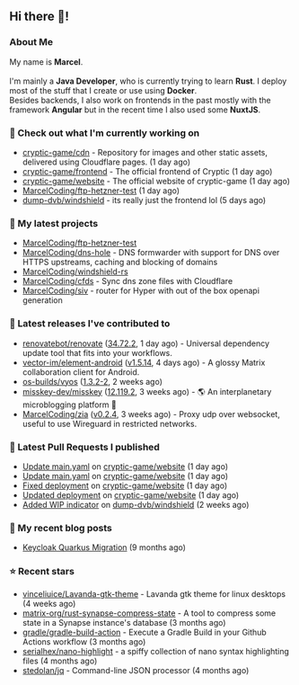 ## Hi there 👋!




### About Me

My name is **Marcel**.
<br><br>
I'm mainly a **Java Developer**, who is currently trying to learn **Rust**. I deploy most of the stuff that I create or use using **Docker**.
<br>
Besides backends, I also work on frontends in the past mostly with the framework **Angular** but in the recent time I also used some **NuxtJS**. 



### 👷 Check out what I'm currently working on

- [cryptic-game/cdn](https://github.com/cryptic-game/cdn) - Repository for images and other static assets, delivered using Cloudflare pages. (1 day ago)
- [cryptic-game/frontend](https://github.com/cryptic-game/frontend) - The official frontend of Cryptic (1 day ago)
- [cryptic-game/website](https://github.com/cryptic-game/website) - The official website of cryptic-game (1 day ago)
- [MarcelCoding/ftp-hetzner-test](https://github.com/MarcelCoding/ftp-hetzner-test) (1 day ago)
- [dump-dvb/windshield](https://github.com/dump-dvb/windshield) - its really just the frontend lol (5 days ago)

### 🌱 My latest projects

- [MarcelCoding/ftp-hetzner-test](https://github.com/MarcelCoding/ftp-hetzner-test)
- [MarcelCoding/dns-hole](https://github.com/MarcelCoding/dns-hole) - DNS formwarder with support for DNS over HTTPS upstreams, caching and blocking of domains
- [MarcelCoding/windshield-rs](https://github.com/MarcelCoding/windshield-rs)
- [MarcelCoding/cfds](https://github.com/MarcelCoding/cfds) - Sync dns zone files with Cloudflare
- [MarcelCoding/siv](https://github.com/MarcelCoding/siv) - router for Hyper with out of the box openapi generation

### 🔭 Latest releases I've contributed to

- [renovatebot/renovate](https://github.com/renovatebot/renovate) ([34.72.2](https://github.com/renovatebot/renovate/releases/tag/34.72.2), 1 day ago) - Universal dependency update tool that fits into your workflows.
- [vector-im/element-android](https://github.com/vector-im/element-android) ([v1.5.14](https://github.com/vector-im/element-android/releases/tag/v1.5.14), 4 days ago) - A glossy Matrix collaboration client for Android.
- [os-builds/vyos](https://github.com/os-builds/vyos) ([1.3.2-2](https://github.com/os-builds/vyos/releases/tag/1.3.2-2), 2 weeks ago)
- [misskey-dev/misskey](https://github.com/misskey-dev/misskey) ([12.119.2](https://github.com/misskey-dev/misskey/releases/tag/12.119.2), 3 weeks ago) - 🌎 An interplanetary microblogging platform 🚀
- [MarcelCoding/zia](https://github.com/MarcelCoding/zia) ([v0.2.4](https://github.com/MarcelCoding/zia/releases/tag/v0.2.4), 3 weeks ago) - Proxy udp over websocket, useful to use Wireguard in restricted networks.

### 🔨 Latest Pull Requests I published

- [Update main.yaml](https://github.com/cryptic-game/website/pull/400) on [cryptic-game/website](https://github.com/cryptic-game/website) (1 day ago)
- [Update main.yaml](https://github.com/cryptic-game/website/pull/399) on [cryptic-game/website](https://github.com/cryptic-game/website) (1 day ago)
- [Fixed deployment](https://github.com/cryptic-game/website/pull/398) on [cryptic-game/website](https://github.com/cryptic-game/website) (1 day ago)
- [Updated deployment](https://github.com/cryptic-game/website/pull/395) on [cryptic-game/website](https://github.com/cryptic-game/website) (1 day ago)
- [Added WIP indicator](https://github.com/dump-dvb/windshield/pull/14) on [dump-dvb/windshield](https://github.com/dump-dvb/windshield) (2 weeks ago)

### 📜 My recent blog posts

- [Keycloak Quarkus Migration](https://m4rc3l.de/blog/keycloak-quarkus-migration) (9 months ago)

### ⭐ Recent stars

- [vinceliuice/Lavanda-gtk-theme](https://github.com/vinceliuice/Lavanda-gtk-theme) - Lavanda gtk theme for linux desktops (4 weeks ago)
- [matrix-org/rust-synapse-compress-state](https://github.com/matrix-org/rust-synapse-compress-state) - A tool to compress some state in a Synapse instance&#39;s database (3 months ago)
- [gradle/gradle-build-action](https://github.com/gradle/gradle-build-action) - Execute a Gradle Build in your Github Actions workflow (3 months ago)
- [serialhex/nano-highlight](https://github.com/serialhex/nano-highlight) - a spiffy collection of nano syntax highlighting files (4 months ago)
- [stedolan/jq](https://github.com/stedolan/jq) - Command-line JSON processor (4 months ago)
